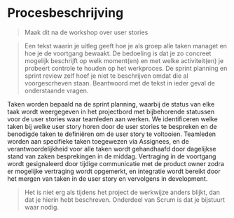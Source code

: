 # Procesbeschrijving

> Maak dit na de workshop over user stories

> Een tekst waarin je uitleg geeft hoe je als groep alle taken managet en hoe je de voortgang bewaakt. De bedoeling is dat je zo concreet mogelijk beschrijft op welk moment(en) en met welke activiteit(en) je probeert controle te houden op het werkproces. De sprint planning en sprint review zelf hoef je niet te beschrijven omdat die al voorgescrheven staan. Beantwoord met de tekst in ieder geval de onderstaande vragen.

Taken worden bepaald na de sprint planning, waarbij de status van elke taak wordt weergegeven in het projectbord met bijbehorende statussen voor de user stories waar teamleden aan werken. We identificeren welke taken bij welke user story horen door de user stories te bespreken en de benodigde taken te definiëren om de user story te voltooien. Teamleden worden aan specifieke taken toegewezen via Assignees, en de verantwoordelijkheid voor alle taken wordt gehandhaafd door dagelijkse stand van zaken besprekingen in de middag. Vertraging in de voortgang wordt gesignaleerd door tijdige communicatie met de product owner zodra er mogelijke vertraging wordt opgemerkt, en integratie wordt bereikt door het mergen van taken in de user story en vervolgens in development.
  
> Het is niet erg als tijdens het project de werkwijze anders blijkt, dan dat je hierin hebt beschreven. Onderdeel van Scrum is dat je bijstuurt waar nodig.
